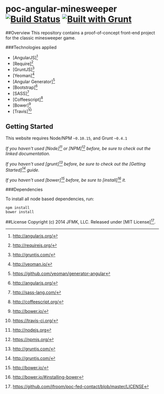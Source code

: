 # poc-angular-minesweeper [![Build Status](https://travis-ci.org/jfroom/poc-angular-minesweeper.png)](https://travis-ci.org/jfroom/poc-angular-minesweeper) [![Built with Grunt](https://cdn.gruntjs.com/builtwith.png)](http://gruntjs.com/)

##Overview
This repository contains a proof-of-concept front-end project for the classic minesweeper game. 

###Technologies applied
- [AngularJS][^angular]
- [Require][^require]
- [GruntJS][^grunt]
- [Yeoman][^yeoman]
- [Angular Generator][^angulargenerator]
- [Bootstrap][^bootstrap]
- [SASS][^sass]
- [Coffeescript][^coffeescript]
- [Bower][^bower]
- [Travis][^travis]

[^angular]: http://angularjs.org/
[^angulargenerator]: https://github.com/yeoman/generator-angular
[^require]: http://requirejs.org/
[^yeoman]: http://yeoman.io/
[^grunt]: http://gruntjs.com/
[^bootstrap]: http://angularjs.org/
[^sass]: http://sass-lang.com/
[^coffeescript]: http://coffeescript.org/
[^bower]: http://bower.io/
[^bootstrap]: http://getbootstrap.com/
[^sauce]: https://saucelabs.com/
[^travis]: https://travis-ci.org/

## Getting Started

This website requires Node/NPM `~0.10.15`, and Grunt `~0.4.1`

_If you haven't used [Node][^node] or [NPM][^npm] before, be sure to check out the linked documentation._

_If you haven't used [grunt][^grunt] before, be sure to check out the [Getting Started][^gruntstart] guide._

_If you haven't used [bower][^bower] before, be sure to [install][^bowerstart] it._

[^node]: http://nodejs.org
[^npm]: https://npmjs.org/
[^gruntstart]: http://gruntjs.com/
[^bower]: http://bower.io
[^bowerstart]: http://bower.io/#installing-bower

###Dependencies

To install all node based dependencies, run:
```
npm install
bower install
```

##License
Copyright (c) 2014 JFMK, LLC. Released under [MIT License][^license].
[^license]: https://github.com/jfroom/poc-fed-contact/blob/master/LICENSE
